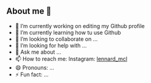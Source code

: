 ## About me 👋

- 🔭 I’m currently working on editing my Github profile
- 🌱 I’m currently learning how tu use Github
- 👯 I’m looking to collaborate on ...
- 🤔 I’m looking for help with ...
- 💬 Ask me about ...
- 📫 How to reach me:
Instagram: [lennard_mcl](https://www.instagram.com/lennard_mcl/)
- 😄 Pronouns: ...
- ⚡ Fun fact: ...
